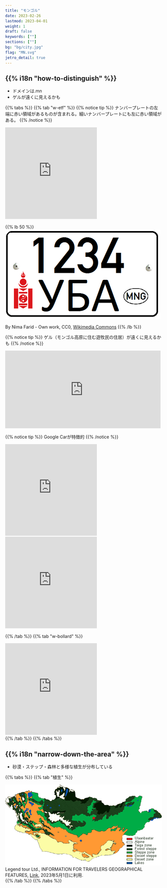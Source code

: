 ```yaml
---
title: "モンゴル"
date: 2023-02-26
lastmod: 2023-04-01
weight: 1
draft: false
keywords: [""]
sections: [""]
bg: "bg/city.jpg"
flag: "MN.svg"
jetro_detail: true
---
```


<div class="main-desciption country-description">
    <h2 class="section-title">{{% i18n "how-to-distinguish" %}}</h2>
    <ul class="rule-list">
        <li>ドメインは<span class="quiz">.mn</span></li>
        <li><span class="quiz">ゲル</span>が遠くに見えるかも</li>
    </ul>
</div>


{{% tabs  %}}
{{% tab "w-etf" %}}
{{% notice tip %}}
ナンバープレートの左端に赤い領域があるものが含まれる。細いナンバープレートにも左に赤い領域がある。
{{% /notice %}}
<div class="googlemap-if">

<iframe src="https://www.google.com/maps/embed?pb=!4v1682046899112!6m8!1m7!1sKuw22hLewwiyPoPrZTzy6g!2m2!1d47.90930038223645!2d106.8945407917039!3f203.7848512587613!4f-18.274573971809104!5f3.324011130042059" width="295" height="295" style="border:0;" allowfullscreen="" loading="lazy" referrerpolicy="no-referrer-when-downgrade"></iframe>
</div>

{{% lb 50 %}}
![](2023-04-21-12-14-43.png)

By Nima Farid - Own work, CC0, <a href="https://commons.wikimedia.org/w/index.php?curid=46082692">Wikimedia Commons</a>
{{% /lb %}}



{{% notice tip %}}
ゲル（モンゴル高原に住む遊牧民の住居）が遠くに見えるかも
{{% /notice %}}
<div class="googlemap-if">
<iframe src="https://www.google.com/maps/embed?pb=!4v1683544541562!6m8!1m7!1sLzSzFF-fuINaSF9qOJuIeg!2m2!1d46.59642300410125!2d94.29094856040138!3f5.065133094351552!4f-3.7597825709961086!5f1.4100178480793728" width="500" height="250" style="border:0;" allowfullscreen="" loading="lazy" referrerpolicy="no-referrer-when-downgrade"></iframe>
</div>

{{% notice tip %}}
Google Carが特徴的
{{% /notice %}}
<div class="googlemap-if">
<iframe src="https://www.google.com/maps/embed?pb=!4v1683544358882!6m8!1m7!1sNBYunW0vGs0HCeaKFPbQag!2m2!1d47.11802985898382!2d117.215813157299!3f237.8066084902285!4f-11.071281978219758!5f0.4000000000000002" width="295" height="295" style="border:0;" allowfullscreen="" loading="lazy" referrerpolicy="no-referrer-when-downgrade"></iframe>
<iframe src="https://www.google.com/maps/embed?pb=!4v1683645578424!6m8!1m7!1sLQlGCmJkEJ4vmCkHc8icfg!2m2!1d49.80171646553228!2d107.6689993972046!3f107.57000627590213!4f-58.03443861392079!5f0.7820865974627469" width="295" height="295" style="border:0;" allowfullscreen="" loading="lazy" referrerpolicy="no-referrer-when-downgrade"></iframe>
</div>

{{% /tab %}}
{{% tab "w-bollard" %}}
<div class="googlemap-if">
<iframe src="https://www.google.com/maps/embed?pb=!4v1683544466495!6m8!1m7!1syidsYCGzR_YO6U3miErVIQ!2m2!1d49.52617571143846!2d100.782051413203!3f295.6482329235562!4f-14.513510349539487!5f3.325193203789971" width="295" height="295" style="border:0;" allowfullscreen="" loading="lazy" referrerpolicy="no-referrer-when-downgrade"></iframe>
</div>
{{% /tab %}}
{{% /tabs %}}



<div class="main-desciption area-description">
    <h2 class="section-title">{{% i18n "narrow-down-the-area" %}}</h2>
    <ul class="rule-list">
        <li>砂漠・ステップ・森林と多様な植生が分布している</li>
    </ul>
</div>


{{% tabs %}}
{{% tab "植生" %}}
<div class="googlemap-if unclickable">
<img src="map6.gif" />
<div class="description-wide">
Legend tour Ltd., INFORMATION FOR TRAVELERS GEOGRAPHICAL FEATURES, <a href="https://www.legendtour.ru/eng/mongolia/informations/geographical_features.shtml">Link</a>, 2023年5月1日に利用.
</div>
</div>
{{% /tab %}}
{{% /tabs %}}

